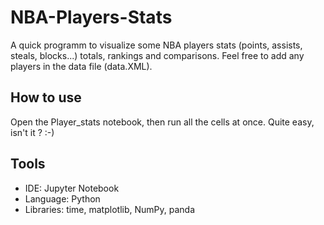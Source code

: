 # NBA-Players-Stats
A quick programm to visualize some NBA players stats (points, assists, steals, blocks...) totals, rankings and comparisons. Feel free to add any players in the data file (data.XML).

## How to use 
Open the Player_stats notebook, then run all the cells at once. Quite easy, isn't it ? :-)

## Tools 
- IDE: Jupyter Notebook
- Language: Python 
- Libraries: time, matplotlib, NumPy, panda
